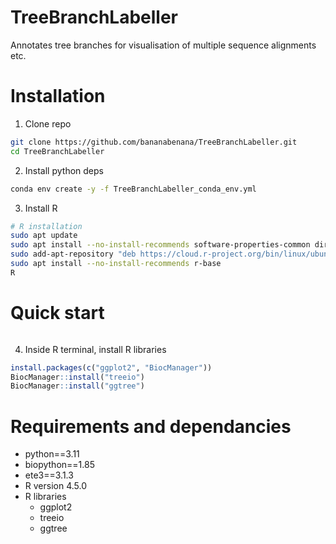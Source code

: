 # TreeBranchLabeller
Annotates tree branches for visualisation of multiple sequence alignments etc.



# Installation

1. Clone repo
```bash
git clone https://github.com/bananabenana/TreeBranchLabeller.git
cd TreeBranchLabeller
```
  
2. Install python deps
```bash
conda env create -y -f TreeBranchLabeller_conda_env.yml
```

3. Install R
```bash
# R installation
sudo apt update
sudo apt install --no-install-recommends software-properties-common dirmngr
sudo add-apt-repository "deb https://cloud.r-project.org/bin/linux/ubuntu $(lsb_release -cs)-cran40/"
sudo apt install --no-install-recommends r-base
R
```

# Quick start
```bash

```



4. Inside R terminal, install R libraries
```R
install.packages(c("ggplot2", "BiocManager"))
BiocManager::install("treeio")
BiocManager::install("ggtree")
```


# Requirements and dependancies

- python==3.11
- biopython==1.85
- ete3==3.1.3
- R version 4.5.0
- R libraries
  - ggplot2
  - treeio
  - ggtree

